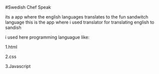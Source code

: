 #Swedish Chef Speak

its a app where the english languages translates to the fun sandwitch language
this is  the app where i used translator for translating english to sandish


i used here programming languague like:

1.html

2.css

3.Javascript
